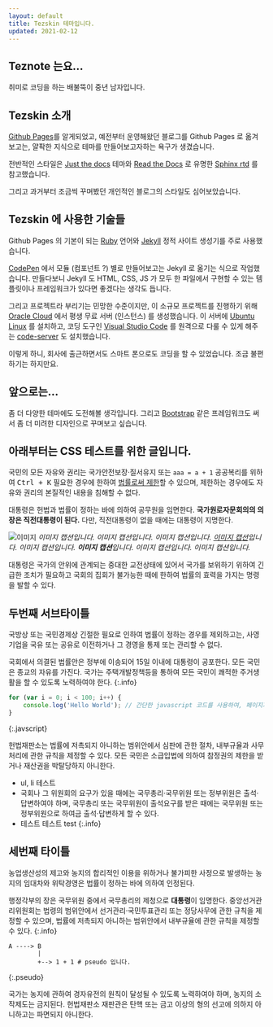 ```yaml
---
layout: default
title: Tezskin 테마입니다.
updated: 2021-02-12
---
```


## Teznote 는요...

취미로 코딩을 하는 배불뚝이 중년 남자입니다.

## Tezskin 소개

[Github Pages](https://pages.github.com/)를 알게되었고, 예전부터 운영해왔던 블로그를 Github Pages 로 옮겨보고는, 얄팍한 지식으로 테마를 만들어보고자하는 욕구가 생겼습니다.

전반적인 스타일은 [Just the docs](https://pmarsceill.github.io/just-the-docs/) 테마와 [Read the Docs](https://readthedocs.org/) 로 유명한 [Sphinx rtd](https://sphinx-rtd-theme.readthedocs.io/en/stable/) 를 참고했습니다.

그리고 과거부터 조금씩 꾸며봤던 개인적인 블로그의 스타일도 심어보았습니다.

## Tezskin 에 사용한 기술들

Github Pages 의 기본이 되는 [Ruby](https://www.ruby-lang.org/ko/) 언어와 [Jekyll](https://jekyllrb-ko.github.io/) 정적 사이트 생성기를 주로 사용했습니다.

[CodePen](https://codepen.io/) 에서 모듈 (컴포넌트 ?) 별로 만들어보고는 Jekyll 로 옮기는 식으로 작업했습니다. 만들다보니 Jekyll 도 HTML, CSS, JS 가 모두 한 파일에서 구현할 수 있는 템플릿이나 프레임워크가 있다면 좋겠다는 생각도 듭니다.

그리고 프로젝트라 부리기는 민망한 수준이지만, 이 소규모 프로젝트를 진행하기 위해 [Oracle Cloud](https://www.oracle.com/kr/cloud/solutions/) 에서 평생 무료 서버 (인스턴스) 를 생성했습니다. 이 서버에 [Ubuntu Linux](https://ubuntu.com/) 를 설치하고, 코딩 도구인 [Visual Studio Code](https://code.visualstudio.com/) 를 원격으로 다룰 수 있게 해주는 [code-server](https://github.com/coder/code-server) 도 설치했습니다.

이렇게 하니, 회사에 출근하면서도 스마트 폰으로도 코딩을 할 수 있었습니다. 조금 불편하기는 하지만요.

## 앞으로는...

좀 더 다양한 테마에도 도전해볼 생각입니다. 그리고 [Bootstrap](https://getbootstrap.com/) 같은 프레임워크도 써서 좀 더 미려한 디자인으로 꾸며보고 싶습니다.

## 아래부터는 CSS 테스트를 위한 글입니다.

국민의 모든 자유와 권리는 국가안전보장·질서유지 또는 `aaa = a + 1` 공공복리를 위하여 <kbd>Ctrl + K</kbd> 필요한 경우에 한하여 [법률로써 제한](#)할 수 있으며, 제한하는 경우에도 자유와 권리의 본질적인 내용을 침해할 수 없다.

대통령은 헌법과 법률이 정하는 바에 의하여 공무원을 임면한다. **국가원로자문회의의 의장은 직전대통령이 된다.** 다만, 직전대통령이 없을 때에는 대통령이 지명한다.

![이미지](https://via.placeholder.com/700x100)
*이미지 캡션입니다. 이미지 캡션입니다. 이미지 캡션입니다. [이미지 캡션](#)입니다. 이미지 캡션입니다. **이미지 캡션**입니다. 이미지 캡션입니다. 이미지 캡션입니다.*

대통령은 국가의 안위에 관계되는 중대한 교전상태에 있어서 국가를 보위하기 위하여 긴급한 조치가 필요하고 국회의 집회가 불가능한 때에 한하여 법률의 효력을 가지는 명령을 발할 수 있다.

## 두번째 서브타이틀

국방상 또는 국민경제상 긴절한 필요로 인하여 법률이 정하는 경우를 제외하고는, 사영기업을 국유 또는 공유로 이전하거나 그 경영을 통제 또는 관리할 수 없다.

국회에서 의결된 법률안은 정부에 이송되어 15일 이내에 대통령이 공포한다. 모든 국민은 종교의 자유를 가진다. 국가는 주택개발정책등을 통하여 모든 국민이 쾌적한 주거생활을 할 수 있도록 노력하여야 한다.
{:.info}

```javascript
for (var i = 0; i < 100; i++) {
    console.log('Hello World'); // 간단한 javascript 코드를 사용하여, 페이지가 제대로 나오는지 확인해볼 수 있습니다.
}
```
{:.javscript}

헌법재판소는 법률에 저촉되지 아니하는 범위안에서 심판에 관한 절차, 내부규율과 사무처리에 관한 규칙을 제정할 수 있다. 모든 국민은 소급입법에 의하여 참정권의 제한을 받거나 재산권을 박탈당하지 아니한다.

- ul, li 테스트
- 국회나 그 위원회의 요구가 있을 때에는 국무총리·국무위원 또는 정부위원은 출석·답변하여야 하며, 국무총리 또는 국무위원이 출석요구를 받은 때에는 국무위원 또는 정부위원으로 하여금 출석·답변하게 할 수 있다.
- 테스트 테스트 test
{:.info}

## 세번째 타이틀

농업생산성의 제고와 농지의 합리적인 이용을 위하거나 불가피한 사정으로 발생하는 농지의 임대차와 위탁경영은 법률이 정하는 바에 의하여 인정된다.

행정각부의 장은 국무위원 중에서 국무총리의 제청으로 **대통령**이 임명한다. 중앙선거관리위원회는 법령의 범위안에서 선거관리·국민투표관리 또는 정당사무에 관한 규칙을 제정할 수 있으며, 법률에 저촉되지 아니하는 범위안에서 내부규율에 관한 규칙을 제정할 수 있다.
{:.info}

```pseudo
A ----> B
        |
        +--> 1 + 1 # pseudo 입니다.
```
{:.pseudo}

국가는 농지에 관하여 경자유전의 원칙이 달성될 수 있도록 노력하여야 하며, 농지의 소작제도는 금지된다. 헌법재판소 재판관은 탄핵 또는 금고 이상의 형의 선고에 의하지 아니하고는 파면되지 아니한다.